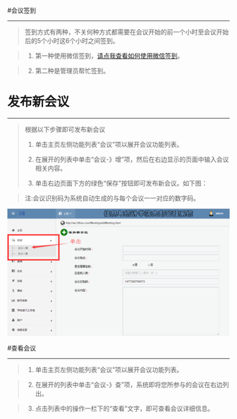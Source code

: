 #会议签到



-----



>签到方式有两种，不关何种方式都需要在会议开始的前一个小时至会议开始后的5个小时这6个小时之间签到。

>1.    第一种使用微信签到，[请点我查看如何使用微信签到](/help/weixin/会议.html)。

>2.    第二种是管理员帮忙签到。


# 发布新会议

---

> 根据以下步骤即可发布新会议
> 
> 1. 单击主页左侧功能列表“会议”项以展开会议功能列表。
> 
> 2. 在展开的列表中单击“会议-》增”项，然后在右边显示的页面中输入会议相关内容。
> 
> 3. 单击右边页面下方的绿色“保存”按钮即可发布新会议。如下图：

>  <w>注:会议识别码为系统自动生成的与每个会议一一对应的数字码。

![](/assets/chapter1/meeting/QQ截图20161025170121.png)







#查看会议

-----

> 1. 单击主页左侧功能列表“会议”项以展开会议功能列表。

> 2. 在展开的列表中单击“会议-》查”项，系统即将您所参与的会议在右边列出。

>3.   点击列表中的操作一栏下的“查看”文字，即可查看会议详细信息。



